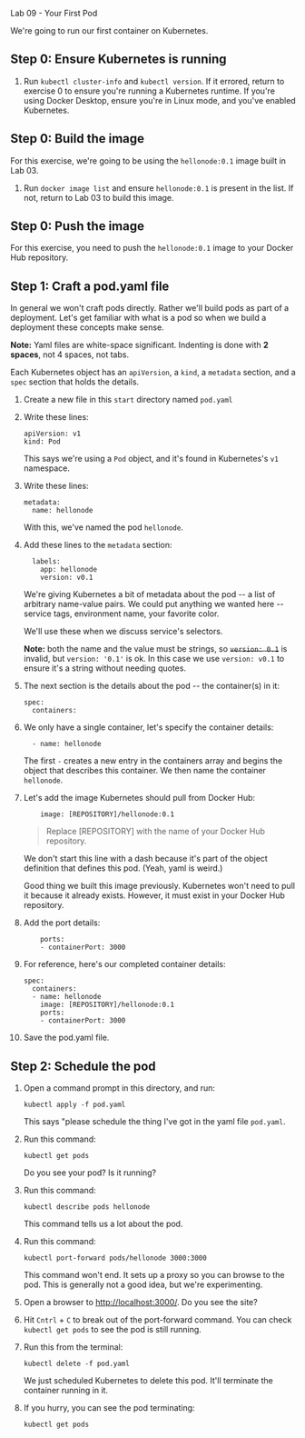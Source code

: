 Lab 09 - Your First Pod

We're going to run our first container on Kubernetes.


Step 0: Ensure Kubernetes is running
------------------------------------

1. Run `kubectl cluster-info` and `kubectl version`.  If it errored, return to exercise 0 to ensure you're running a Kubernetes runtime.  If you're using Docker Desktop, ensure you're in Linux mode, and you've enabled Kubernetes.


Step 0: Build the image
-----------------------

For this exercise, we're going to be using the `hellonode:0.1` image built in Lab 03.

1. Run `docker image list` and ensure `hellonode:0.1` is present in the list.  If not, return to Lab 03 to build this image.

Step 0: Push the image
----------------------
For this exercise, you need to push the `hellonode:0.1` image to your Docker Hub repository.



Step 1: Craft a pod.yaml file
-----------------------------

In general we won't craft pods directly.  Rather we'll build pods as part of a deployment.  Let's get familiar with what is a pod so when we build a deployment these concepts make sense.

**Note:** Yaml files are white-space significant.  Indenting is done with **2 spaces**, not 4 spaces, not tabs.

Each Kubernetes object has an `apiVersion`, a `kind`, a `metadata` section, and a `spec` section that holds the details.

1. Create a new file in this `start` directory named `pod.yaml`

2. Write these lines:

   ```
   apiVersion: v1
   kind: Pod
   ```

   This says we're using a `Pod` object, and it's found in Kubernetes's `v1` namespace.

3. Write these lines:

   ```
   metadata:
     name: hellonode
   ```

   With this, we've named the pod `hellonode`.

4. Add these lines to the `metadata` section:

   ```
     labels:
       app: hellonode
       version: v0.1
   ```

   We're giving Kubernetes a bit of metadata about the pod -- a list of arbitrary name-value pairs.  We could put anything we wanted here -- service tags, environment name, your favorite color.

   We'll use these when we discuss service's selectors.

   **Note:** both the name and the value must be strings, so ~~`version: 0.1`~~ is invalid, but `version: '0.1'` is ok.  In this case we use `version: v0.1` to ensure it's a string without needing quotes.

5. The next section is the details about the pod -- the container(s) in it:

   ```
   spec:
     containers:
   ```

6. We only have a single container, let's specify the container details:

   ```
     - name: hellonode
   ```

   The first `-` creates a new entry in the containers array and begins the object that describes this container.  We then name the container `hellonode`.

7. Let's add the image Kubernetes should pull from Docker Hub:

   ```
       image: [REPOSITORY]/hellonode:0.1
   ```
   
   > Replace [REPOSITORY] with the name of your Docker Hub repository.

   We don't start this line with a dash because it's part of the object definition that defines this pod.  (Yeah, yaml is weird.)

   Good thing we built this image previously.  Kubernetes won't need to pull it because it already exists.  However, it must exist in your Docker Hub repository.

8. Add the port details:

   ```
       ports:
       - containerPort: 3000
   ```

8. For reference, here's our completed container details:

   ```
   spec:
     containers:
     - name: hellonode
       image: [REPOSITORY]/hellonode:0.1
       ports:
       - containerPort: 3000
   ```

9. Save the pod.yaml file.


Step 2: Schedule the pod
------------------------

1. Open a command prompt in this directory, and run:

   ```
   kubectl apply -f pod.yaml
   ```

   This says "please schedule the thing I've got in the yaml file `pod.yaml`.

2. Run this command:

   ```
   kubectl get pods
   ```

   Do you see your pod?  Is it running?

3. Run this command:

   ```
   kubectl describe pods hellonode
   ```

   This command tells us a lot about the pod.

4. Run this command:

   ```
   kubectl port-forward pods/hellonode 3000:3000
   ```

   This command won't end.  It sets up a proxy so you can browse to the pod.  This is generally not a good idea, but we're experimenting.

5. Open a browser to [http://localhost:3000/](http://localhost:3000/).  Do you see the site?

6. Hit `Cntrl` + `C` to break out of the port-forward command.  You can check `kubectl get pods` to see the pod is still running.

7. Run this from the terminal:

   ```
   kubectl delete -f pod.yaml
   ```

   We just scheduled Kubernetes to delete this pod.  It'll terminate the container running in it.

8. If you hurry, you can see the pod terminating:

   ```
   kubectl get pods
   ```

